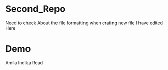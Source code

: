 # Second_Repo
Need to check About the file formatting when crating new file
I have edited Here
# Demo
Amila Indika
Read

